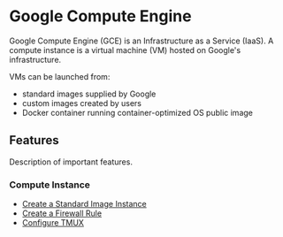 # Google Compute Engine

Google Compute Engine (GCE) is an Infrastructure as a Service (IaaS). A compute instance is a virtual machine (VM) hosted on Google's infrastructure.

VMs can be launched from:
 - standard images supplied by Google
 - custom images created by users
 - Docker container running container-optimized OS public image

## Features
Description of important features.

### Compute Instance
 * [Create a Standard Image Instance](<01 - Create a Standard Image Compute Instance.md>)
 * [Create a Firewall Rule](<02 - Create a Firewall Rule.md>)
 * [Configure TMUX](<03 - Configure TMUX.md>)

